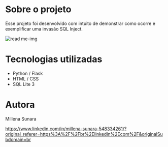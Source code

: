 # Sobre o projeto
Esse projeto foi desenvolvido com intuito de demonstrar como ocorre e exemplificar uma invasão SQL Inject. 

![read me-img](![image](https://github.com/millenasunara/SQL-Injection/assets/148871283/0364941a-3714-48c0-acc9-48b69ed75a07)
)

# Tecnologias utilizadas
- Python / Flask
- HTML / CSS
- SQL Lite 3
  
# Autora

Millena Sunara

https://www.linkedin.com/in/millena-sunara-548334261/?original_referer=https%3A%2F%2Fbr%2Elinkedin%2Ecom%2F&originalSubdomain=br

